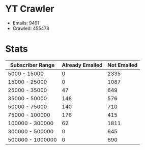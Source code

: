 # YT Crawler
- Emails: 9491
- Crawled: 455478

# Stats
| Subscriber Range  | Already Emailed | Not Emailed |
|-------|-------|-------|
| 5000 - 15000 | 0 | 2335 |
| 15000 - 25000 | 0 | 1087 |
| 25000 - 35000 | 47 | 649 |
| 35000 - 50000 | 148 | 576 |
| 50000 - 75000 | 140 | 710 |
| 75000 - 100000 | 176 | 415 |
| 100000 - 300000 | 62 | 1811 |
| 300000 - 500000 | 0 | 645 |
| 500000 - 1000000 | 0 | 690 |
